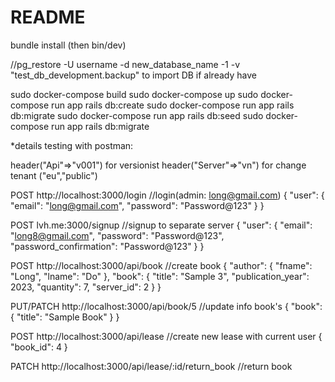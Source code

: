 # README

bundle install (then bin/dev)

//pg_restore -U username -d new_database_name -1 -v "test_db_development.backup" to import DB if already have

sudo docker-compose build
sudo docker-compose up
sudo docker-compose run app rails db:create
sudo docker-compose run app rails db:migrate
sudo docker-compose run app rails db:seed
sudo docker-compose run app rails db:migrate

*details testing with postman:

header("Api"=>"v001") for versionist
header("Server"=>"vn") for change tenant ("eu","public")

POST http://localhost:3000/login //login(admin: long@gmail.com)
{
    "user": {
        "email": "long@gmail.com",
        "password": "Password@123"
    }
}

POST lvh.me:3000/signup //signup to separate server
{
    "user": {
        "email": "long8@gmail.com",
        "password": "Password@123",
        "password_confirmation": "Password@123"
    }
}

POST http://localhost:3000/api/book //create book
{
  "author": {
    "fname": "Long",
    "lname": "Do"
  },
  "book": {
    "title": "Sample 3",
    "publication_year": 2023,
    "quantity": 7,
    "server_id": 2
  }
}

PUT/PATCH http://localhost:3000/api/book/5 //update info book's
{
  "book": {
    "title": "Sample Book"
  }
}

POST http://localhost:3000/api/lease //create new lease with current user
{
  "book_id": 4
}

PATCH http://localhost:3000/api/lease/:id/return_book //return book